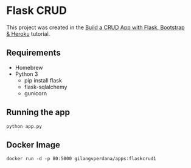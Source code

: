 # Flask CRUD

This project was created in the [Build a CRUD App with Flask, Bootstrap & Heroku](https://medium.com/technest/build-a-crud-app-with-flask-bootstrap-heroku-60dfa3a788e8) tutorial.

## Requirements

- Homebrew
- Python 3
    - pip install flask
    - flask-sqlalchemy
    - gunicorn

## Running the app

```
python app.py
```

## Docker Image
```
docker run -d -p 80:5000 gilangvperdana/apps:flaskcrud1
```
